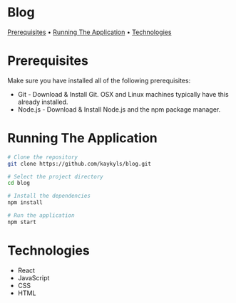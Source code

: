 <div>
<h1>Blog</h1>

<p>
  <a href="#prerequisites">Prerequisites</a> •
  <a href="#running-the-application">Running The Application</a> •
  <a href="#technologies">Technologies</a>
</p>
</div>

# Prerequisites
Make sure you have installed all of the following prerequisites:

- Git - Download & Install Git. OSX and Linux machines typically have this already installed.
- Node.js - Download & Install Node.js and the npm package manager.

# Running The Application
```bash
# Clone the repository
git clone https://github.com/kaykyls/blog.git

# Select the project directory
cd blog

# Install the dependencies
npm install

# Run the application
npm start
```

# Technologies
- React
- JavaScript
- CSS
- HTML
